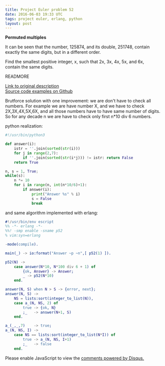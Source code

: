 ```yaml
---
title: Project Euler problem 52
date: 2016-06-03 19:33 UTC
tags: project euler, erlang, python
layout: post
---
```


<b>Permuted multiples</b>

It can be seen that the number, 125874, and its double, 251748, contain exactly the same digits, but in a different order.

Find the smallest positive integer, x, such that 2x, 3x, 4x, 5x, and 6x, contain the same digits.

READMORE

[Link to original description](https://projecteuler.net/problemi=52)<br/>
[Source code examples on Github](https://github.com/mijkenator/pr_euler/tree/master/p52)<br>

Brutforce solution with one improvement: we are don't have to check all numbers. For example we are have number X, and we have
to check 2X,3X,4X,5X,6X, and all those numbers have to have same number of digits. So for any decade n we are have to check 
only first n*10 div 6 numbers.

python realization:

```python
#!/usr/bin/python3

def answer(i):
    istr = ''.join(sorted(str(i)))
    for j in range(2,7):
        if ''.join(sorted(str(i*j))) != istr: return False
    return True

n, s = 1, True;
while(s):
    n *= 10
    for i in range(n, int(n*10/6)+1):
        if answer(i):
            print("Answer %s" % i)
            s = False
            break

```

and same algorithm implemented with erlang:

```erlang
#!/usr/bin/env escript
%% -*- erlang -*-
%%! -smp enable -sname p52
% vim:syn=erlang

-mode(compile).

main(_) -> io:format("Answer ~p ~n",[ p52(1) ]).

p52(N) -> 
    case answer(N*10, N*100 div 6 + 1) of
        {ok, Answer} -> Answer;
        _ -> p52(N*10)
    end.

answer(N, S) when N > S -> {error, next};
answer(N, S) ->
    NS = lists:sort(integer_to_list(N)),
    case a_(N, NS, 2) of
        true -> {ok, N}
        ;_   -> answer(N+1, S)
    end.

a_(_,_,7)    -> true;
a_(N, NS, I) ->
    case NS == lists:sort(integer_to_list(N*I)) of
        true -> a_(N, NS, I+1)
        ;_   -> false
    end.

```


<div id="disqus_thread"></div>
<script>
/**
* RECOMMENDED CONFIGURATION VARIABLES: EDIT AND UNCOMMENT THE SECTION BELOW TO INSERT DYNAMIC VALUES FROM YOUR PLATFORM OR CMS.
* LEARN WHY DEFINING THESE VARIABLES IS IMPORTANT: https://disqus.com/admin/universalcode/#configuration-variables
*/
/*
var disqus_config = function () {
    this.page.url = '2016/06/03/erlang-python-project-euler-52/'; // Replace PAGE_URL with your page's canonical URL variable
    this.page.identifier = 'pep52'; // Replace PAGE_IDENTIFIER with your page's unique identifier variable
};
*/
(function() { // DON'T EDIT BELOW THIS LINE
var d = document, s = d.createElement('script');

s.src = '//mijkenator.disqus.com/embed.js';

s.setAttribute('data-timestamp', +new Date());
(d.head || d.body).appendChild(s);
})();
</script>
<noscript>Please enable JavaScript to view the <a href="https://disqus.com/?ref_noscript" rel="nofollow">comments powered by Disqus.</a></noscript>

